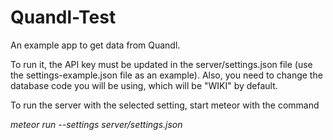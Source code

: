 # Quandl-Test
An example app to get data from Quandl.

To run it, the API key must be updated in the server/settings.json file (use the settings-example.json file as an example).
Also, you need to change the database code you will be using, which will be "WIKI" by default.

To run the server with the selected setting, start meteor with the command

*meteor run --settings server/settings.json*
